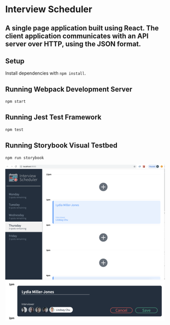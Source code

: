 # Interview Scheduler
## A single page application built using React. The client application communicates with an API server over HTTP, using the JSON format.
## Setup

Install dependencies with `npm install`.

## Running Webpack Development Server

```sh
npm start
```

## Running Jest Test Framework

```sh
npm test
```

## Running Storybook Visual Testbed

```sh
npm run storybook
```
!["screenshot of main page"](https://github.com/ashalansky/scheduler/blob/master/docs/main.png)
!["screenshot of edit component"](https://github.com/ashalansky/scheduler/blob/master/docs/edit.png)